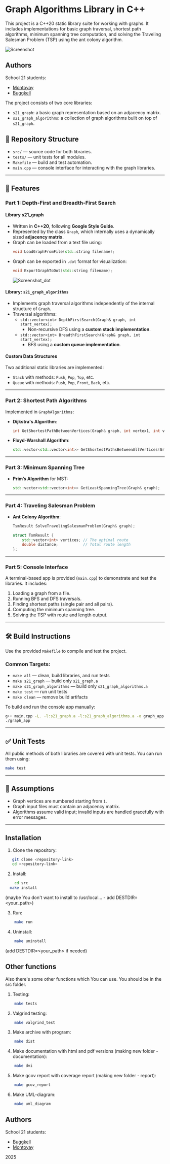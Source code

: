 # Graph Algorithms Library in C++

This project is a C++20 static library suite for working with graphs. It includes implementations for basic graph traversal, shortest path algorithms, minimum spanning tree computation, and solving the Traveling Salesman Problem (TSP) using the ant colony algorithm.

![Screenshot](screen_1.png)

## Authors  
School 21 students:   
- [Montoyay](https://t.me/tdutanton)  
- [Buggkell](https://t.me/a_a_sorokina)  

The project consists of two core libraries:
- `s21_graph`: a basic graph representation based on an adjacency matrix.
- `s21_graph_algorithms`: a collection of graph algorithms built on top of `s21_graph`.

## 📁 Repository Structure

- `src/` — source code for both libraries.
- `tests/` — unit tests for all modules.
- `Makefile` — build and test automation.
- `main.cpp` — console interface for interacting with the graph libraries.

---

## 📌 Features

### Part 1: Depth-First and Breadth-First Search

#### Library s21_graph

- Written in **C++20**, following **Google Style Guide**.
- Represented by the class `Graph`, which internally uses a dynamically sized **adjacency matrix**.
- Graph can be loaded from a text file using:
  ```cpp
  void LoadGraphFromFile(std::string filename);
  ```
- Graph can be exported in `.dot` format for visualization:
  ```cpp
  void ExportGraphToDot(std::string filename);
  ```
  ![Screenshot_dot](screen_2_dot.png)  

#### Library: `s21_graph_algorithms`

- Implements graph traversal algorithms independently of the internal structure of `Graph`.
- Traversal algorithms:
  - `std::vector<int> DepthFirstSearch(Graph& graph, int start_vertex);`
    - Non-recursive DFS using a **custom stack implementation**.
  - `std::vector<int> BreadthFirstSearch(Graph& graph, int start_vertex);`
    - BFS using a **custom queue implementation**.

#### Custom Data Structures

Two additional static libraries are implemented:
- `Stack` with methods: `Push`, `Pop`, `Top`, etc.
- `Queue` with methods: `Push`, `Pop`, `Front`, `Back`, etc.

---

### Part 2: Shortest Path Algorithms

Implemented in `GraphAlgorithms`:

- **Dijkstra's Algorithm**:
  ```cpp
  int GetShortestPathBetweenVertices(Graph& graph, int vertex1, int vertex2);
  ```

- **Floyd-Warshall Algorithm**:
  ```cpp
  std::vector<std::vector<int>> GetShortestPathsBetweenAllVertices(Graph& graph);
  ```

---

### Part 3: Minimum Spanning Tree

- **Prim’s Algorithm** for MST:
  ```cpp
  std::vector<std::vector<int>> GetLeastSpanningTree(Graph& graph);
  ```

---

### Part 4: Traveling Salesman Problem

- **Ant Colony Algorithm**:
  ```cpp
  TsmResult SolveTravelingSalesmanProblem(Graph& graph);
  ```

  ```cpp
  struct TsmResult {
      std::vector<int> vertices; // The optimal route
      double distance;           // Total route length
  };
  ```

---

### Part 5: Console Interface

A terminal-based app is provided (`main.cpp`) to demonstrate and test the libraries. It includes:

1. Loading a graph from a file.
2. Running BFS and DFS traversals.
3. Finding shortest paths (single pair and all pairs).
4. Computing the minimum spanning tree.
5. Solving the TSP with route and length output.

---

## 🛠️ Build Instructions

Use the provided `Makefile` to compile and test the project.

### Common Targets:

- `make all` — clean, build libraries, and run tests
- `make s21_graph` — build only `s21_graph.a`
- `make s21_graph_algorithms` — build only `s21_graph_algorithms.a`
- `make test` — run unit tests
- `make clean` — remove build artifacts

To build and run the console app manually:
```bash
g++ main.cpp -L. -l:s21_graph.a -l:s21_graph_algorithms.a -o graph_app
./graph_app
```

---

## ✅ Unit Tests

All public methods of both libraries are covered with unit tests. You can run them using:
```bash
make test
```

---

## 🧠 Assumptions

- Graph vertices are numbered starting from `1`.
- Graph input files must contain an adjacency matrix.
- Algorithms assume valid input; invalid inputs are handled gracefully with error messages.

---


## Installation

1. Clone the repository:
```bash
   git clone <repository-link>
   cd <repository-link>
```  

2. Install:
```bash
	cd src
  make install 
```  
  (maybe You don't want to install to /usr/local... - add DESTDIR=<your_path>)

3. Run:
```bash
	make run
```  

4. Uninstall:
```bash
	make uninstall
```  
  (add DESTDIR=<your_path> if needed)

## Other functions

Also there's some other functions which You can use. You should be in the src folder.

1. Testing:
```bash
	make tests
```

2. Valgrind testing:
```bash
	make valgrind_test
```  

3. Make archive with program:
```bash
	make dist
```  

4. Make documentation with html and pdf versions (making new folder - documentation):
```bash
	make dvi
```  

5. Make gcov report with coverage report (making new folder - report):
```bash
	make gcov_report
```  

6. Make UML-diagram:
```bash
	make uml_diagram
```

## Authors

School 21 students: 

- [Buggkell](https://t.me/a_a_sorokina)
- [Montoyay](https://t.me/tdutanton)

2025  